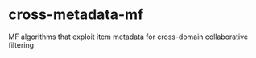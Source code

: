 # cross-metadata-mf
MF algorithms that exploit item metadata for cross-domain collaborative filtering
